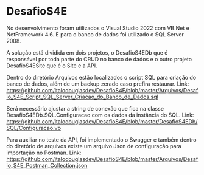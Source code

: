 # DesafioS4E

No desenvolvimento foram utilizados o Visual Studio 2022 com VB.Net e NetFramework 4.6. E para o banco de dados foi utilizado o SQL Server 2008.

A solução está dividida em dois projetos, o DesafioS4EDb que é responsável por toda parte do CRUD no banco de dados e o outro projeto DesafioS4ESite que é o Site e a API.

Dentro do diretório Arquivos estão localizados o script SQL para criação do banco de dados, além de um backup zerado caso prefira restaurar.
Link: https://github.com/italodouglasdev/DesafioS4E/blob/master/Arquivos/Desafio_S4E_Script_SQL_Server_Criacao_do_Banco_de_Dados.sql

Será necessário ajustar a string de conexão que fica na classe DesafioS4EDb.SQL.Configuracao com os dados da instância do SQL.
Link: https://github.com/italodouglasdev/DesafioS4E/blob/master/DesafioS4EDb/SQL/Configuracao.vb

Para auxiliar no teste da API, foi implementado o Swagger e também dentro do diretório de arquivos existe um arquivo Json de configuração para importação no Postman.
Link: https://github.com/italodouglasdev/DesafioS4E/blob/master/Arquivos/Desafio_S4E_Postman_Collection.json
